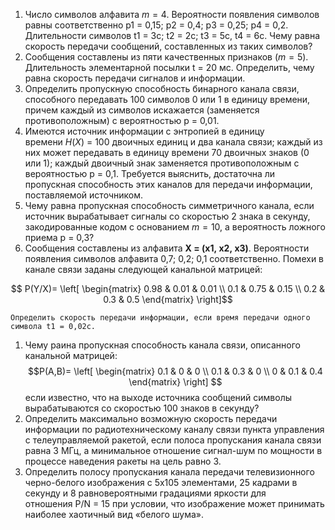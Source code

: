 1. Число символов алфавита $m=4$. Вероятности появления символов равны соответственно p1 = 0,15; p2 = 0,4; p3 = 0,25; p4 = 0,2. Длительности символов t1 = 3с; t2 = 2с; t3 = 5с, t4 = 6с. Чему равна скорость передачи сообщений, составленных из таких символов?
2. Сообщения составлены из пяти качественных признаков ($m = 5$). Длительность элементарной посылки t = 20 мс. Определить, чему равна скорость передачи сигналов и информации.
3. Определить пропускную способность бинарного канала связи, способного передавать 100 символов 0 или 1 в единицу времени, причем каждый из символов искажается (заменяется противоположным) с вероятностью р = 0,01.
4. Имеются источник информации с энтропией в единицу времени $H(Х)$ = 100 двоичных единиц и два канала связи; каждый из них может передавать в единицу времени 70 двоичных знаков (0 или 1); каждый двоичный знак заменяется противоположным с вероятностью р = 0,1. Требуется выяснить, достаточна ли пропускная способность этих каналов для передачи информации, поставляемой источником.
5. Чему равна пропускная способность симметричного канала, если источник вырабатывает сигналы со скоростью 2 знака в секунду, закодированные кодом с основанием $m = 10$, а вероятность ложного приема р = 0,3?
6. Сообщения составлены из алфавита **Х = (х1, x2, x3)**. Вероятности появления символов алфавита 0,7; 0,2; 0,1 соответственно. Помехи в канале связи заданы следующей канальной матрицей: 
```math
	P(Y/X)=
	\left[
	 \begin{matrix}
	   0.98 & 0.01 & 0.01 \\
	   0.1 & 0.75 & 0.15 \\
	   0.2 & 0.3 & 0.5
	  \end{matrix} 
	\right]
```

	Определить скорость передачи информации, если время передачи одного символа t1 = 0,02с.
1. Чему раина пропускная способность канала связи, описанного канальной матрицей: 
	$$P(A,B)=
	\left[
	 \begin{matrix}
	   0.1 & 0 & 0 \\
	   0.1 & 0.3 & 0 \\
	   0 & 0.1 & 0.4
	  \end{matrix} 
	\right]
	$$
	если известно, что на выходе источника сообщений символы вырабатываются со скоростью 100 знаков в секунду?
8. Определить максимально возможную скорость передачи информации по радиотехническому каналу связи пункта управления с телеуправляемой ракетой, если полоса пропускания канала связи равна 3 МГц, а минимальное отношение сигнал-шум по мощности в процессе наведения ракеты на цель равно 3.
9. Определить полосу пропускания канала передачи телевизионного черно-белого изображения с 5х105 элементами, 25 кадрами в секунду и 8 равновероятными градациями яркости для отношения P/N = 15 при условии, что изображение может принимать наиболее хаотичный вид «белого шума».